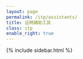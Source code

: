 ```yaml
---
layout: page
permalink: /itp/assistants/
title: 证明辅助工具
class: itp
enable_right: true
---
```

{% include sidebar.html %}